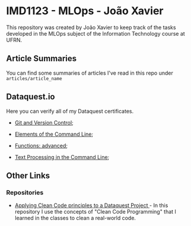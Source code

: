 # IMD1123 - MLOps - João Xavier
This repository was created by João Xavier to keep track of the tasks developed in the MLOps subject of the Information Technology course at UFRN.

## Article Summaries
You can find some summaries of articles I've read in this repo under ```articles/article_name```

## Dataquest.io
Here you can verify all of my Dataquest certificates.

* [Git and Version Control](https://app.dataquest.io/view_cert/4CURY7QQ6SH0UEA5KYJL);

* [Elements of the Command Line](https://app.dataquest.io/view_cert/69T6TVCS2KUMAPMBAZV2);

* [Functions: advanced](https://app.dataquest.io/view_cert/XJLOPHMS7VQ4VY88R83H);

* [Text Processing in the Command Line](https://app.dataquest.io/view_cert/J46W4XOURDEDNJE1XXRY);

## Other Links

### Repositories
* [Applying Clean Code principles to a Dataquest Project
](https://github.com/joaovdxavier/mlops-productions.git) - In this repository I use the concepts of "Clean Code Programming" that I learned in the classes to clean a real-world code.